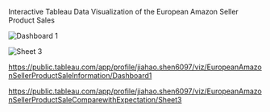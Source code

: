 Interactive Tableau Data Visualization of the European Amazon Seller Product Sales

![Dashboard 1](https://github.com/JiahaoShen0510/Data-Visualization-of-European-Amazon-Seller-Product-Sales-/assets/74155924/078d698c-7e73-4d39-b0c7-5afadab39613)

![Sheet 3](https://github.com/JiahaoShen0510/Data-Visualization-of-European-Amazon-Seller-Product-Sales-/assets/74155924/56247962-dad4-4fc5-b5e4-99ea9b193fdc)

https://public.tableau.com/app/profile/jiahao.shen6097/viz/EuropeanAmazonSellerProductSaleInformation/Dashboard1

https://public.tableau.com/app/profile/jiahao.shen6097/viz/EuropeanAmazonSellerProductSaleComparewithExpectation/Sheet3
